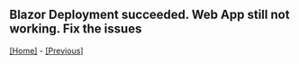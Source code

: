 ## Blazor Deployment succeeded. Web App still not working. Fix the issues

[[Home]](../README.md) - [[Previous]](tutorial/../9.add-an-extra-stage-in-the-release-pipeline-for-the-blazor-project.md)